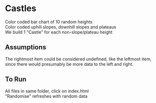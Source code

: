 # Castles
Color coded bar chart of 10 random heights<br>
Color coded uphill slopes, downhill slopes and plateaus<br>
We build 1 "Castle" for each non-slope/plateau height<br>
## Assumptions
The rightmost item could be considered undefined, like the leftmost item, since there would presumably be more data to the left and right.
## To Run
All files in same folder, click on index.html<br>
"Randomise" refreshes with random data
